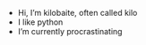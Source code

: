 - Hi, I’m kilobaite, often called kilo
- I like python
- I’m currently procrastinating

<!---
KiloBaite/KiloBaite is a ✨ special ✨ repository because its `README.md` (this file) appears on your GitHub profile.
You can click the Preview link to take a look at your changes.
--->
